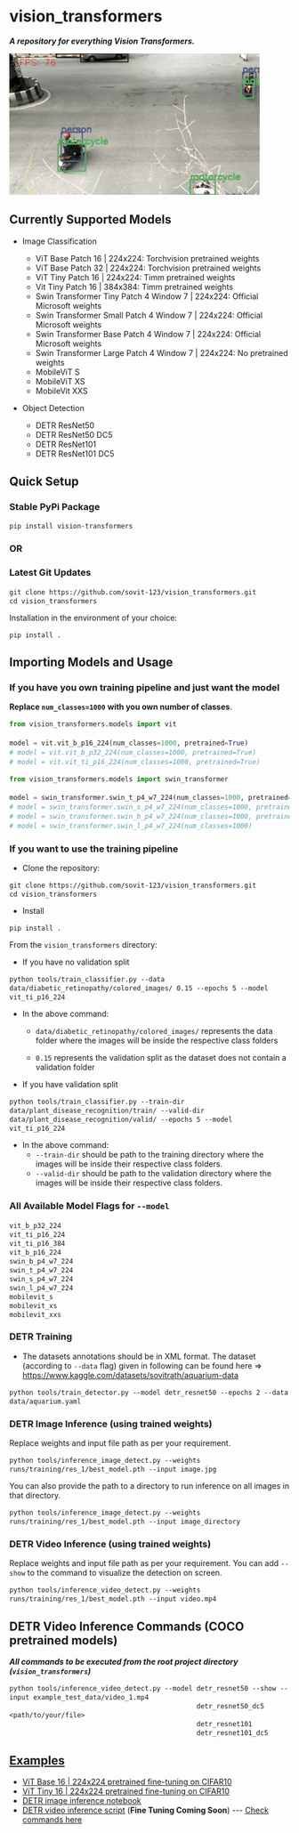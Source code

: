 # vision_transformers

***A repository for everything Vision Transformers.***

![](readme_images/detr_infer.gif)

## Currently Supported Models

- Image Classification

  - ViT Base Patch 16 | 224x224: Torchvision pretrained weights
  - ViT Base Patch 32 | 224x224: Torchvision pretrained weights
  - ViT Tiny Patch 16 | 224x224: Timm pretrained weights
  - Vit Tiny Patch 16 | 384x384: Timm pretrained weights
  - Swin Transformer Tiny Patch 4 Window 7 | 224x224: Official Microsoft weights
  - Swin Transformer Small Patch 4 Window 7 | 224x224: Official Microsoft weights
  - Swin Transformer Base Patch 4 Window 7 | 224x224: Official Microsoft weights
  - Swin Transformer Large Patch 4 Window 7 | 224x224: No pretrained weights
  - MobileViT S
  - MobileViT XS
  - MobileVit XXS
- Object Detection
  - DETR ResNet50
  - DETR ResNet50 DC5
  - DETR ResNet101
  - DETR ResNet101 DC5


## Quick Setup

### Stable PyPi Package

```
pip install vision-transformers
```

### OR

### Latest Git Updates

```
git clone https://github.com/sovit-123/vision_transformers.git
cd vision_transformers
```

Installation in the environment of your choice:

```
pip install .
```

## Importing Models and Usage

### If you have you own training pipeline and just want the model

**Replace `num_classes=1000`** **with you own number of classes**.

```python
from vision_transformers.models import vit

model = vit.vit_b_p16_224(num_classes=1000, pretrained=True)
# model = vit.vit_b_p32_224(num_classes=1000, pretrained=True)
# model = vit.vit_ti_p16_224(num_classes=1000, pretrained=True)
```

```python
from vision_transformers.models import swin_transformer

model = swin_transformer.swin_t_p4_w7_224(num_classes=1000, pretrained=True)
# model = swin_transformer.swin_s_p4_w7_224(num_classes=1000, pretrained=True)
# model = swin_transformer.swin_b_p4_w7_224(num_classes=1000, pretrained=True)
# model = swin_transformer.swin_l_p4_w7_224(num_classes=1000)
```

### If you want to use the training pipeline

* Clone the repository:

```
git clone https://github.com/sovit-123/vision_transformers.git
cd vision_transformers
```

* Install

```
pip install .
```

From the `vision_transformers` directory:

* If you have no validation split

```
python tools/train_classifier.py --data data/diabetic_retinopathy/colored_images/ 0.15 --epochs 5 --model vit_ti_p16_224
```

* In the above command:

  * `data/diabetic_retinopathy/colored_images/` represents the data folder where the images will be inside the respective class folders

  * `0.15` represents the validation split as the dataset does not contain a validation folder

* If you have validation split

```
python tools/train_classifier.py --train-dir data/plant_disease_recognition/train/ --valid-dir data/plant_disease_recognition/valid/ --epochs 5 --model vit_ti_p16_224
```

* In the above command:
  * `--train-dir` should be path to the training directory where the images will be inside their respective class folders.
  * `--valid-dir` should be path to the validation directory where the images will be inside their respective class folders.

### All Available Model Flags for `--model`

```
vit_b_p32_224
vit_ti_p16_224
vit_ti_p16_384
vit_b_p16_224
swin_b_p4_w7_224
swin_t_p4_w7_224
swin_s_p4_w7_224
swin_l_p4_w7_224
mobilevit_s
mobilevit_xs
mobilevit_xxs
```

### DETR Training

* The datasets annotations should be in XML format. The dataset (according to `--data` flag) given in following can be found here => https://www.kaggle.com/datasets/sovitrath/aquarium-data

```
python tools/train_detector.py --model detr_resnet50 --epochs 2 --data data/aquarium.yaml
```

### DETR Image Inference (using trained weights)

Replace weights and input file path as per your requirement.

```
python tools/inference_image_detect.py --weights runs/training/res_1/best_model.pth --input image.jpg
```

You can also provide the path to a directory to run inference on all images in that directory.

```
python tools/inference_image_detect.py --weights runs/training/res_1/best_model.pth --input image_directory
```

### DETR Video Inference (using trained weights)

Replace weights and input file path as per your requirement. You can add `--show` to the command to visualize the detection on screen.

```
python tools/inference_video_detect.py --weights runs/training/res_1/best_model.pth --input video.mp4
```

## DETR Video Inference Commands (COCO pretrained models)

***All commands to be executed from the root project directory (`vision_transformers`)***

```
python tools/inference_video_detect.py --model detr_resnet50 --show --input example_test_data/video_1.mp4
                                               detr_resnet50_dc5            <path/to/your/file>
                                               detr_resnet101               
                                               detr_resnet101_dc5
```

## [Examples](https://github.com/sovit-123/vision_transformers/tree/main/examples)

- [ViT Base 16 | 224x224 pretrained fine-tuning on CIFAR10](https://github.com/sovit-123/vision_transformers/blob/main/examples/cifar10_vit_pretrained.ipynb)
- [ViT Tiny 16 | 224x224 pretrained fine-tuning on CIFAR10](https://github.com/sovit-123/vision_transformers/blob/main/examples/cifar10_vit_tiny_p16_224.ipynb)
- [DETR image inference notebook](https://github.com/sovit-123/vision_transformers/blob/main/examples/detr_image_inference.ipynb)
- [DETR video inference script](https://github.com/sovit-123/vision_transformers/blob/main/examples/detr_video_inference.py) (**Fine Tuning Coming Soon**) --- [Check commands here](#DETR-Video-Inference-Commands)
